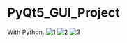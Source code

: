 # PyQt5_GUI_Project
 With Python.
![1](https://github.com/oguzozcann/PyQt5_GUI_Project/assets/86778862/b370599a-9d0b-44de-9d28-949dc5d4334f)
![2](https://github.com/oguzozcann/PyQt5_GUI_Project/assets/86778862/9b94f1a8-8aa7-4ef6-b03d-0d62c72b3379)
![3](https://github.com/oguzozcann/PyQt5_GUI_Project/assets/86778862/19a83338-0bba-4366-acec-70f58216a983)
